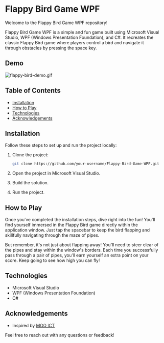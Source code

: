 # Flappy Bird Game WPF

Welcome to the Flappy Bird Game WPF repository!

Flappy Bird Game WPF is a simple and fun game built using Microsoft Visual Studio, WPF (Windows Presentation Foundation), and C#. It recreates the classic Flappy Bird game where players control a bird and navigate it through obstacles by pressing the space key.

## Demo

![flappy-bird-demo.gif](demo/flappy-bird-demo.gif)

## Table of Contents

- [Installation](#installation)
- [How to Play](#how-to-play)
- [Technologies](#technologies)
- [Acknowledgements](#acknowledgements)

## Installation

Follow these steps to set up and run the project locally:

1. Clone the project:

   ```bash
   git clone https://github.com/your-username/Flappy-Bird-Game-WPF.git
   ```

2. Open the project in Microsoft Visual Studio.

3. Build the solution.

4. Run the project.

## How to Play

Once you've completed the installation steps, dive right into the fun! You'll find yourself immersed in the Flappy Bird game directly within the application window. Just tap the spacebar to keep the bird flapping and skillfully navigating through the maze of pipes.

But remember, it's not just about flapping away! You'll need to steer clear of the pipes and stay within the window's borders. Each time you successfully pass through a pair of pipes, you'll earn yourself an extra point on your score. Keep going to see how high you can fly!

## Technologies

- Microsoft Visual Studio
- WPF (Windows Presentation Foundation)
- C#

## Acknowledgements

- Inspired by [MOO ICT](https://www.youtube.com/watch?v=rdxylTJJv5c&ab_channel=MooICT)

Feel free to reach out with any questions or feedback!
